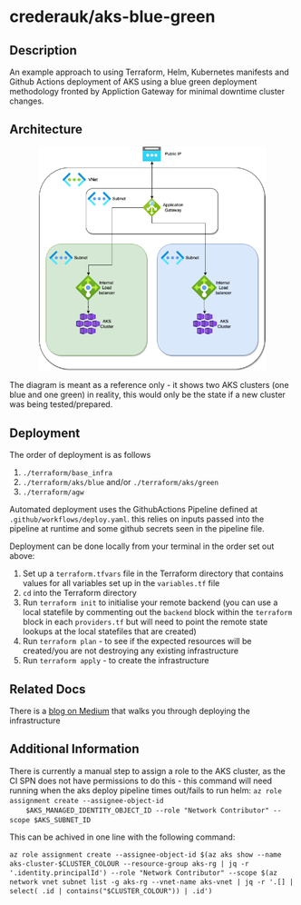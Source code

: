 <h1>crederauk/aks-blue-green</h1>

<h2>Description</h2>
<p>
    An example approach to using Terraform, Helm, Kubernetes manifests and Github Actions deployment of AKS using a blue green deployment methodology fronted by Appliction Gateway for minimal downtime cluster changes.
</p>

<h2>Architecture</h2>
<p align="center">
    <img src="./img/aks-blue-green.png" width="400" title="Blue Green Architecture" alt="Architecture Diagram of the blue green infrastructure">
</p>
<p>
    The diagram is meant as a reference only - it shows two AKS clusters (one blue and one green) in reality, this would only be the state if a new cluster was being tested/prepared.
</p>

<h2>Deployment</h2>

<p>
    The order of deployment is as follows
    <ol>
        <li>
            <code>./terraform/base_infra</code>
        </li>
        <li>
            <code>./terraform/aks/blue</code> and/or <code>./terraform/aks/green</code>
        </li>
        <li>
            <code>./terraform/agw</code>
        </li>
    </ol>
</p>

<p>
    Automated deployment uses the GithubActions Pipeline defined at <code>.github/workflows/deploy.yaml</code>. this relies on inputs passed into the pipeline at runtime and some github secrets seen in the pipeline file.
</p>

<p>
    Deployment can be done locally from your terminal in the order set out above:
    <ol>
        <li>
            Set up a <code>terraform.tfvars</code> file in the Terraform directory that contains values for all variables set up in the <code>variables.tf</code> file
        </li>    
        <li>
            <code>cd</code> into the Terraform directory
        </li>
        <li>
            Run <code>terraform init</code> to initialise your remote backend (you can use a local statefile by commenting out the <code>backend</code> block within the <code>terraform</code> block in each <code>providers.tf</code> but will need to point the remote state lookups at the local statefiles that are created)
        </li>
        <li>
            Run <code>terraform plan</code> - to see if the expected resources will be created/you are not destroying any existing infrastructure
        </li>
        <li>
            Run <code>terraform apply</code> - to create the infrastructure
        </li>
    </ol>
</p>

<h2>Related Docs</h2>
<p>
    There is a <a href="#" class="TODO-ADD BLOG URL">blog on Medium</a> that walks you through deploying the infrastructure
</p>

<h2>Additional Information</h2>
<p>
    There is currently a manual step to assign a role to the AKS cluster, as the CI SPN does not have permissions to do this - this command will need running when the aks deploy pipeline times out/fails to run helm: <code>az role assignment create --assignee-object-id 
    $AKS_MANAGED_IDENTITY_OBJECT_ID --role "Network Contributor" --scope $AKS_SUBNET_ID</code>
 </p>
 <p>   
    This can be achived in one line with the following command: 
<pre><code>az role assignment create --assignee-object-id $(az aks show --name aks-cluster-$CLUSTER_COLOUR --resource-group aks-rg | jq -r '.identity.principalId') --role "Network Contributor" --scope $(az network vnet subnet list -g aks-rg --vnet-name aks-vnet | jq -r '.[] | select( .id | contains("$CLUSTER_COLOUR")) | .id')</code></pre>
</p>
